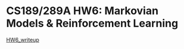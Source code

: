 # CS189/289A HW6: Markovian Models & Reinforcement Learning

[HW6_writeup](https://chain-scraper-d1e.notion.site/HW6-bebfcc56476b416890801f4e5ada5559?pvs=4)
